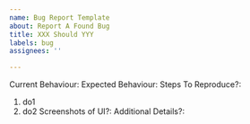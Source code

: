 ```yaml
---
name: Bug Report Template
about: Report A Found Bug
title: XXX Should YYY
labels: bug
assignees: ''

---
```


Current Behaviour:
Expected Behaviour:
Steps To Reproduce?: 
1. do1
2. do2
Screenshots of UI?:
Additional Details?: